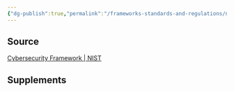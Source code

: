 ```yaml
---
{"dg-publish":true,"permalink":"/frameworks-standards-and-regulations/nist/nist-csf/csf-resources/"}
---
```


## Source
[Cybersecurity Framework | NIST](https://www.nist.gov/cyberframework)

## Supplements
